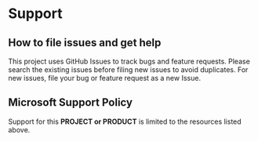 # Support

## How to file issues and get help

This project uses GitHub Issues to track bugs and feature requests. Please
search the existing issues before filing new issues to avoid duplicates. For new
issues, file your bug or feature request as a new Issue.

## Microsoft Support Policy

Support for this **PROJECT or PRODUCT** is limited to the resources listed
above.
